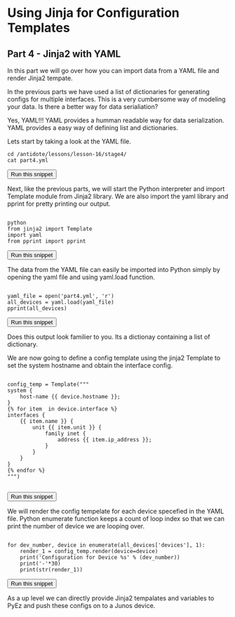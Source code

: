 # Using Jinja for Configuration Templates
## Part 4 - Jinja2 with YAML 

In this part we will go over how you can import data from a YAML file and render Jinja2 tempate.

In the previous parts we have used a list of dictionaries for generating configs for multiple interfaces.
This is a very cumbersome way of modeling your data. Is there a better way for data serialiation?

Yes, YAML!!! YAML provides a humman readable way for data serialization.
YAML provides a easy way of defining list and dictionaries. 

Lets start by taking a look at the YAML file. 
```
cd /antidote/lessons/lesson-16/stage4/
cat part4.yml
```
<button type="button" class="btn btn-primary btn-sm" onclick="runSnippetInTab('linux1', 0)">Run this snippet</button>

Next, like the previous parts, we will start the Python interpreter and import Template module from Jinja2 library.
We are also import the yaml library and pprint for pretty printing our output.

```

python
from jinja2 import Template
import yaml
from pprint import pprint
```
<button type="button" class="btn btn-primary btn-sm" onclick="runSnippetInTab('linux1', 1)">Run this snippet</button>

The data from the YAML file can easily be imported into Python simply by opening the yaml file and using yaml.load function.

```

yaml_file = open('part4.yml', 'r')
all_devices = yaml.load(yaml_file)
pprint(all_devices)
```
<button type="button" class="btn btn-primary btn-sm" onclick="runSnippetInTab('linux1', 2)">Run this snippet</button>

Does this output look familier to you. Its a dictionay containing a list of dictionary.

We are now going to define a config template using the jinja2 Template to set the system hostname and obtain the interface config.

```

config_temp = Template("""
system {
    host-name {{ device.hostname }};
}
{% for item  in device.interface %}
interfaces {
    {{ item.name }} {
        unit {{ item.unit }} {
            family inet {
                address {{ item.ip_address }};
            }
        }
    }
}
{% endfor %}
""")


```
<button type="button" class="btn btn-primary btn-sm" onclick="runSnippetInTab('linux1', 3)">Run this snippet</button>

We will render the config tempelate for each device specefied in the YAML file.
Python enumerate function keeps a count of loop index so that we can print the number of device we are looping over.

```

for dev_number, device in enumerate(all_devices['devices'], 1):
    render_1 = config_temp.render(device=device)
    print('Configuration for Device %s' % (dev_number))
    print('-'*30)
    print(str(render_1))

```
<button type="button" class="btn btn-primary btn-sm" onclick="runSnippetInTab('linux1', 4)">Run this snippet</button>

As a up level we can directly provide Jinja2 tempalates and variables to PyEz and push these configs on to a Junos device.
